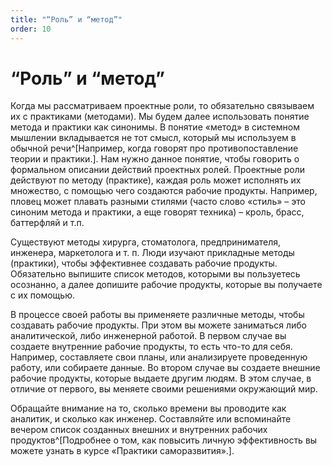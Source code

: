 ```yaml
---
title: "“Роль” и “метод”"
order: 10
---
```


# “Роль” и “метод”

Когда мы рассматриваем проектные роли, то обязательно связываем их с практиками (методами). Мы будем далее использовать понятие метода и практики как синонимы. В понятие «метод» в системном мышлении вкладывается не тот смысл, который мы используем в обычной речи^[Например, когда говорят про противопоставление теории и практики.]. Нам нужно данное понятие, чтобы говорить о формальном описании действий проектных ролей. Проектные роли действуют по методу (практике), каждая роль может исполнять их множество, с помощью чего создаются рабочие продукты. Например, пловец может плавать разными стилями (часто слово «стиль» – это синоним метода и практики, а еще говорят техника) – кроль, брасс, баттерфляй и т.п.

Существуют методы хирурга, стоматолога, предпринимателя, инженера, маркетолога и т. п. Люди изучают прикладные методы (практики), чтобы эффективнее создавать рабочие продукты. Обязательно выпишите список методов, которыми вы пользуетесь осознанно, а далее допишите рабочие продукты, которые вы получаете с их помощью.

В процессе своей работы вы применяете различные методы, чтобы создавать рабочие продукты. При этом вы можете заниматься либо аналитической, либо инженерной работой. В первом случае вы создаете внутренние рабочие продукты, то есть что-то для себя. Например, составляете свои планы, или анализируете проведенную работу, или собираете данные. Во втором случае вы создаете внешние рабочие продукты, которые выдаете другим людям. В этом случае, в отличие от первого, вы меняете своими решениями окружающий мир.

Обращайте внимание на то, сколько времени вы проводите как аналитик, и сколько как инженер. Составляйте или вспоминайте вечером список созданных внешних и внутренних рабочих продуктов^[Подробнее о том, как повысить личную эффективность вы можете узнать в курсе «Практики саморазвития».].